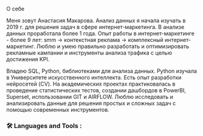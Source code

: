 О себе

Меня зовут Анастасия Макарова. Анализ данных я начала изучать в 2019 г. для решения задач в сфере интернет-маркетинга.
В анализе данных проработала более 1 года. Опыт работы в интернет-маркетинге - более 9 лет: smm -> контекстная реклама -> комплексный интернет-маркетинг. Люблю и умею правильно разработать и оптимизировать рекламные кампании и инструменты анализа трафика с целью достижения KPI. 

Владею SQL, Python, библиотеками для анализа данных. Python изучала в Университете искусственного интеллекта. Есть опыт разработки нейросетей (CV). 
На академических проектах практиковалась в проведение статистических тестов, создании дашбордов в PowerBI, Superset, использовании GIT и AIRFLOW.
Люблю исследовать и анализировать данные для решения простых и сложных задач с помощью современных инструментов.

### :hammer_and_wrench: Languages and Tools :


<!--
**anastasiya-h79/anastasiya-h79** is a ✨ _special_ ✨ repository because its `README.md` (this file) appears on your GitHub profile.

Here are some ideas to get you started:

- 🔭 I’m currently working on ...
- 🌱 I’m currently learning ...
- 👯 I’m looking to collaborate on ...
- 🤔 I’m looking for help with ...
- 💬 Ask me about ...
- 📫 How to reach me: ...
- 😄 Pronouns: ...
- ⚡ Fun fact: ...
-->

